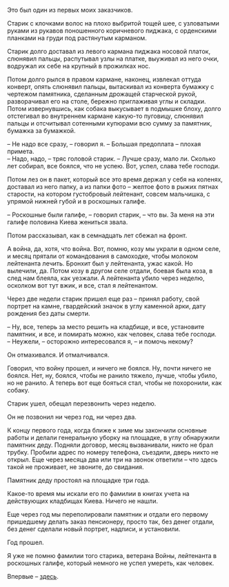 Это был один из первых моих заказчиков.

Старик с клочками волос на плохо выбритой тощей шее, с узловатыми руками из рукавов поношенного коричневого пиджака, с орденскими планками на груди под растянутым карманом.

Старик долго доставал из левого кармана пиджака носовой платок, слюнявил пальцы, распутывал узлы на платке, выуживал из него очки, водружал их себе на крупный в прожилках нос.

Потом долго рылся в правом кармане, наконец, извлекал оттуда конверт, опять слюнявил пальцы, вытаскивал из конверта бумажку с чертежом памятника, сделанным дрожащей старческой рукой, разворачивал его на столе, бережно приглаживая углы и складки. Потом извернувшись, как собака выкусывает в подмышке блоху, долго отстегивал во внутреннем кармане какую-то пуговицу, слюнявил пальцы и отсчитывал сотенными купюрами всю сумму за памятник, бумажка за бумажкой.

– Не надо все сразу, – говорил я. – Большая предоплата – плохая примета.  
– Надо, надо, – тряс головой старик. – Лучше сразу, мало ли. Сколько лет собирал, все боялся, что не успею. Вот, успел, слава тебе господи.

Потом лез он в пакет, который все это время держал у себя на коленях, доставал из него папку, а из папки фото – желтое фото в рыжих пятнах старости, на котором густобровый лейтенант, совсем мальчишка, с упрямой нижней губой и в роскошных галифе.

– Роскошные были галифе, – говорил старик, – что вы. За меня на эти галифе половина Киева жениться звала.

Потом рассказывал, как в семнадцать лет сбежал на фронт.

А война, да, хотя, что война. Вот, помню, козу мы украли в одном селе, и месяц прятали от командования в самоходке, чтобы молоком лейтенанта лечить. Бронхит был у лейтенанта, ужас какой. Но вылечили, да. Потом козу в другом селе отдали, боевая была коза, в след нам блеяла, как уезжали. А лейтенанта убило через неделю, осколком вот тут вжик, и все, стал я лейтенантом.

Через две недели старик пришел еще раз – принял работу, свой портрет на камне, гвардейский значок в углу каменной арки, дату рождения без даты смерти.

– Ну, все, теперь за место решить на кладбище, и все, установите памятник, и все, и помирать можно, как человек, слава тебе господи.  
– Неужели, – осторожно интересовался я, – и помочь некому?

Он отмахивался. И отмалчивался.

Говорил, что войну прошел, и ничего не боялся. Ну, почти ничего не боялся. Нет, ну, боялся, чтобы не ранило тяжело, лучше, чтобы убило, но не ранило. А теперь вот еще бояться стал, чтобы не похоронили, как собаку.

Старик ушел, обещал перезвонить через неделю.

Он не позвонил ни через год, ни через два.

К концу первого года, когда ближе к зиме мы закончили основные работы и делали генеральную уборку на площадке, в углу обнаружили памятник деду. Подняли договор, месяц вызванивали, никто не брал трубку. Пробили адрес по номеру телефона, съездили, дверь никто не открыл. Еще через месяца два или три на звонок ответили – что здесь такой не проживает, не звоните, до свидания.

Памятник деду простоял на площадке три года.

Какое-то время мы искали его по фамилии в книгах учета на действующих кладбищах Киева. Ничего не нашли.

Еще через год мы переполировали памятник и отдали его первому пришедшему делать заказ пенсионеру, просто так, без денег отдали, без денег сделали новый портрет, надписи, и установили.

Год прошел.

Я уже не помню фамилии того старика, ветерана Войны, лейтенанта в роскошных галифе, который немного не успел умереть, как человек.

Впервые – [здесь](https://www.facebook.com/permalink.php?story_fbid=192817384390806&id=100009876378400).  

